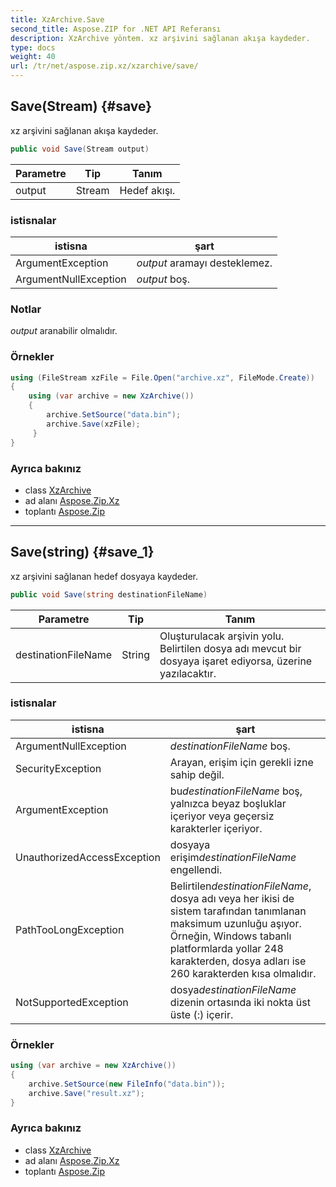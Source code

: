 ```yaml
---
title: XzArchive.Save
second_title: Aspose.ZIP for .NET API Referansı
description: XzArchive yöntem. xz arşivini sağlanan akışa kaydeder.
type: docs
weight: 40
url: /tr/net/aspose.zip.xz/xzarchive/save/
---
```

## Save(Stream) {#save}

xz arşivini sağlanan akışa kaydeder.

```csharp
public void Save(Stream output)
```

| Parametre | Tip | Tanım |
| --- | --- | --- |
| output | Stream | Hedef akışı. |

### istisnalar

| istisna | şart |
| --- | --- |
| ArgumentException | *output* aramayı desteklemez. |
| ArgumentNullException | *output* boş. |

### Notlar

*output* aranabilir olmalıdır.

### Örnekler

```csharp
using (FileStream xzFile = File.Open("archive.xz", FileMode.Create))
{
    using (var archive = new XzArchive())
    {
        archive.SetSource("data.bin");
        archive.Save(xzFile);
     }
}
```

### Ayrıca bakınız

* class [XzArchive](../)
* ad alanı [Aspose.Zip.Xz](../../xzarchive/)
* toplantı [Aspose.Zip](../../../)

---

## Save(string) {#save_1}

xz arşivini sağlanan hedef dosyaya kaydeder.

```csharp
public void Save(string destinationFileName)
```

| Parametre | Tip | Tanım |
| --- | --- | --- |
| destinationFileName | String | Oluşturulacak arşivin yolu. Belirtilen dosya adı mevcut bir dosyaya işaret ediyorsa, üzerine yazılacaktır. |

### istisnalar

| istisna | şart |
| --- | --- |
| ArgumentNullException | *destinationFileName* boş. |
| SecurityException | Arayan, erişim için gerekli izne sahip değil. |
| ArgumentException | bu*destinationFileName* boş, yalnızca beyaz boşluklar içeriyor veya geçersiz karakterler içeriyor. |
| UnauthorizedAccessException | dosyaya erişim*destinationFileName* engellendi. |
| PathTooLongException | Belirtilen*destinationFileName*, dosya adı veya her ikisi de sistem tarafından tanımlanan maksimum uzunluğu aşıyor. Örneğin, Windows tabanlı platformlarda yollar 248 karakterden, dosya adları ise 260 karakterden kısa olmalıdır. |
| NotSupportedException | dosya*destinationFileName* dizenin ortasında iki nokta üst üste (:) içerir. |

### Örnekler

```csharp
using (var archive = new XzArchive()) 
{
    archive.SetSource(new FileInfo("data.bin"));
    archive.Save("result.xz");
}
```

### Ayrıca bakınız

* class [XzArchive](../)
* ad alanı [Aspose.Zip.Xz](../../xzarchive/)
* toplantı [Aspose.Zip](../../../)


